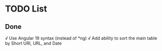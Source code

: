 # TODO List


## Done

√ Use Angular 19 syntax (instead of *ng)
√ Add ability to sort the main table by Short URI, URL, and Date

